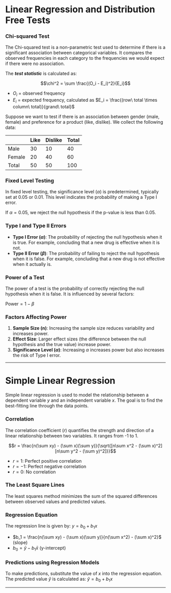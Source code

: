 # Linear Regression and Distribution Free Tests

### Chi-squared Test

The Chi-squared test is a non-parametric test used to determine if there is a significant association between categorical variables. It compares the observed frequencies in each category to the frequencies we would expect if there were no association.

The ***test statistic*** is calculated as:

$$\chi^2 = \sum \frac{(O_i - E_i)^2}{E_i}$$
- $O_i$ = observed frequency
- $E_i$ = expected frequency, calculated as $E_i = \frac{(row\ total \times column\ total)}{grand\ total}$

Suppose we want to test if there is an association between gender (male, female) and preference for a product (like, dislike). We collect the following data:

|        | Like | Dislike | Total |
| ------ | ---- | ------- | ----- |
| Male   | 30   | 10      | 40    |
| Female | 20   | 40      | 60    |
| Total  | 50   | 50      | 100   |
### Fixed Level Testing

In fixed level testing, the significance level ($\alpha$) is predetermined, typically set at 0.05 or 0.01. This level indicates the probability of making a Type I error.

If $\alpha = 0.05$, we reject the null hypothesis if the p-value is less than 0.05.

### Type I and Type II Errors

- **Type I Error ($\alpha$)**: The probability of rejecting the null hypothesis when it is true. For example, concluding that a new drug is effective when it is not.
- **Type II Error ($\beta$)**: The probability of failing to reject the null hypothesis when it is false. For example, concluding that a new drug is not effective when it actually is.

### Power of a Test

The power of a test is the probability of correctly rejecting the null hypothesis when it is false. It is influenced by several factors: 

$\text{Power} = 1 - \beta$

### Factors Affecting Power

1. **Sample Size (n)**: Increasing the sample size reduces variability and increases power.
2. **Effect Size**: Larger effect sizes (the difference between the null hypothesis and the true value) increase power.
3. **Significance Level ($\alpha$)**: Increasing $\alpha$ increases power but also increases the risk of Type I error.

---
# Simple Linear Regression

Simple linear regression is used to model the relationship between a dependent variable $y$ and an independent variable $x$. The goal is to find the best-fitting line through the data points.
### Correlation

The correlation coefficient ($r$) quantifies the strength and direction of a linear relationship between two variables. It ranges from -1 to 1.

$$r = \frac{n(\sum xy) - (\sum x)(\sum y)}{\sqrt{[n\sum x^2 - (\sum x)^2][n\sum y^2 - (\sum y)^2]}}$$

- $r = 1$: Perfect positive correlation
- $r = -1$: Perfect negative correlation
- $r = 0$: No correlation

### The Least Square Lines

The least squares method minimizes the sum of the squared differences between observed values and predicted values.

### Regression Equation

The regression line is given by: $y = b_0 + b_1x$

- $b_1 = \frac{n(\sum xy) - (\sum x)(\sum y)}{n(\sum x^2) - (\sum x)^2}$ (slope)
- $b_0 = \bar{y} - b_1\bar{x}$ (y-intercept)

### Predictions using Regression Models

To make predictions, substitute the value of $x$ into the regression equation. The predicted value $\hat{y}$ is calculated as: $\hat{y} = b_0 + b_1x$

---
